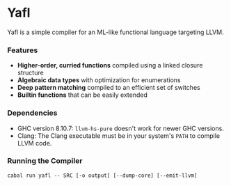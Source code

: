 # Yafl
Yafl is a simple compiler for an ML-like functional language targeting LLVM.

### Features
- **Higher-order, curried functions** compiled using a linked closure structure
- **Algebraic data types** with optimization for enumerations
- **Deep pattern matching** compiled to an efficient set of switches
- **Builtin functions** that can be easily extended

### Dependencies
- GHC version 8.10.7: `llvm-hs-pure` doesn't work for newer GHC versions.
- Clang: The Clang executable must be in your system's `PATH` to compile LLVM code.

### Running the Compiler
```
cabal run yafl -- SRC [-o output] [--dump-core] [--emit-llvm]
```
